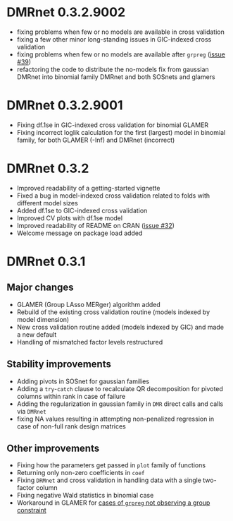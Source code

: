 
# DMRnet 0.3.2.9002

- fixing problems when few or no models are available in cross validation
- fixing a few other minor long-standing issues in GIC-indexed cross validation
- fixing problems when few or no models are available after `grpreg` ([issue #39](https://github.com/SzymonNowakowski/DMRnet/issues/39))
- refactoring the code to distribute the no-models fix from gaussian DMRnet into binomial family DMRnet and both SOSnets and glamers

# DMRnet 0.3.2.9001

- Fixing df.1se in GIC-indexed cross validation for binomial GLAMER
- Fixing incorrect loglik calculation for the first (largest) model in binomial family, for both GLAMER (-Inf) and DMRnet (incorrect)

# DMRnet 0.3.2

- Improved readability of a getting-started vignette
- Fixed a bug in model-indexed cross validation related to folds with different model sizes
- Added df.1se to GIC-indexed cross validation
- Improved CV plots with df.1se model
- Improved readability of README on CRAN ([issue #32](https://github.com/SzymonNowakowski/DMRnet/issues/32))
- Welcome message on package load added

# DMRnet 0.3.1

## Major changes

- GLAMER (Group LAsso MERger) algorithm added
- Rebuild of the existing cross validation routine (models indexed by model dimension)
- New cross validation routine added (models indexed by GIC) and made a new default
- Handling of mismatched factor levels restructured

## Stability improvements

- Adding pivots in SOSnet for gaussian families
- Adding a `try`-`catch` clause to recalculate QR decomposition for pivoted columns within rank in case of failure
- Adding the regularization in gaussian family in `DMR` direct calls and calls via `DMRnet`
- fixing NA values resulting in attempting non-penalized regression in case of non-full rank design matrices

## Other improvements

- Fixing how the parameters get passed in `plot` family of functions
- Returning only non-zero coefficients in `coef`
- Fixing `DRMnet` and cross validation in handling data with a single two-factor column
- Fixing negative Wald statistics in binomial case
- Workaround in GLAMER for [cases of `grpreg` not observing a group constraint](https://github.com/pbreheny/grpreg/issues/54)
